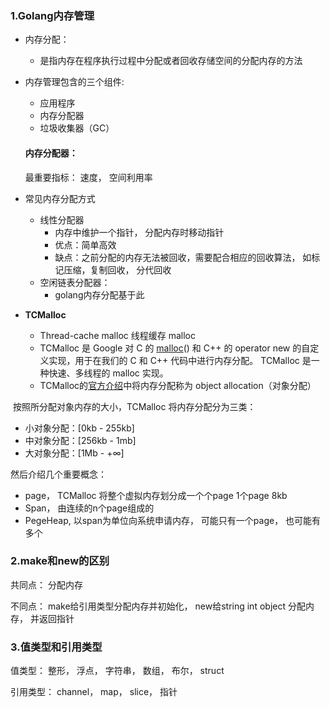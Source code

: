 ### 1.Golang内存管理

- 内存分配：

  - 是指内存在程序执行过程中分配或者回收存储空间的分配内存的方法

- 内存管理包含的三个组件:

  - 应用程序
  - 内存分配器
  - 垃圾收集器（GC）

  #### 内存分配器：

  最重要指标： 速度， 空间利用率

- 常见内存分配方式

  - 线性分配器
    - 内存中维护一个指针， 分配内存时移动指针
    - 优点：简单高效
    - 缺点：之前分配的内存无法被回收，需要配合相应的回收算法， 如标记压缩，复制回收， 分代回收
  - 空闲链表分配器： 
    - golang内存分配基于此

- **TCMalloc**

  - Thread-cache malloc 线程缓存 malloc
  -  TCMalloc 是 Google 对 C 的 [malloc](https://so.csdn.net/so/search?q=malloc&spm=1001.2101.3001.7020)() 和 C++ 的 operator new 的自定义实现，用于在我们的 C 和 C++ 代码中进行内存分配。 TCMalloc 是一种快速、多线程的 malloc 实现。
  - TCMalloc的[官方介绍](https://gperftools.github.io/gperftools/tcmalloc.html)中将内存分配称为 object allocation（对象分配）


​	按照所分配对象内存的大小，TCMalloc 将内存分配分为三类：

- 小对象分配：[0kb - 255kb]
- 中对象分配：[256kb - 1mb]
- 大对象分配：[1Mb - +∞]

然后介绍几个重要概念：

- page， TCMalloc 将整个虚拟内存划分成一个个page  1个page 8kb
- Span， 由连续的n个page组成的
- PegeHeap, 以span为单位向系统申请内存， 可能只有一个page， 也可能有多个



### 2.make和new的区别

共同点： 分配内存

不同点： make给引用类型分配内存并初始化， new给string int object 分配内存， 并返回指针

### 3.值类型和引用类型

值类型： 整形， 浮点， 字符串， 数组， 布尔， struct

引用类型： channel， map， slice， 指针   

